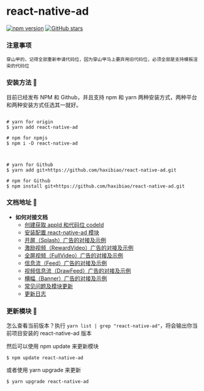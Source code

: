 # react-native-ad
[![npm version](https://badge.fury.io/js/react-native-ad.svg)](https://badge.fury.io/js/react-native-ad)  [![GitHub stars](https://img.shields.io/github/stars/haxibiao/react-native-ad?style=social)](https://github.com/haxibiao/react-native-ad/stargazers)

### 注意事项

```
穿山甲的，记得全部重新申请代码位，因为穿山甲马上要弃用旧代码位，必须全部是支持模板渲染的代码位
```

### 安装方法 🔨

目前已经发布 NPM 和 Github，并且支持 npm 和 yarn 两种安装方式，两种平台和两种安装方式任选其一就好。

```

# yarn for origin
$ yarn add react-native-ad

# npm for npmjs
$ npm i -D react-native-ad



# yarn for Github 
$ yarn add git+https://github.com/haxibiao/react-native-ad.git

# npm for Github
$ npm install git+https://github.com/haxibiao/react-native-ad.git

```


### 文档地址 🍎

-   **如何对接文档**
    -   [创建获取 appId 和代码位 codeId](docs/readme.md#创建获取appid和代码位codeid)
    -   [安装配置 react-native-ad 模块](docs/readme.md#安装配置react-native-ad模块)
    -   [开屏（Splash）广告的对接及示例](docs/readme.md#开屏splash广告的对接及示例)
    -   [激励视频（RewardVideo）广告的对接及示例](docs/readme.md#激励视频rewardvideo广告的对接及示例)
    -   [全屏视频（FullVideo）广告的对接及示例](docs/readme.md#全屏视频fullVideo广告的对接及示例)
    -   [信息流（Feed）广告的对接及示例](docs/readme.md#信息流feed广告的对接及示例)
    -   [视频信息流（DrawFeed）广告的对接及示例](docs/readme.md#视频信息流drawfeed广告的对接及示例)
    -   [横幅（Banner）广告的对接及示例](docs/readme.md#横幅banner广告的对接及示例)
    -   [常见问题及模块更新](docs/readme.md#常见问题及模块更新)
    -   [更新日志](docs/readme.md#更新日志)

### 更新模块 🍗

怎么查看当前版本？执行 `yarn list | grep "react-native-ad"`，将会输出你当前项目安装的 react-native-ad 版本

然后可以使用 npm update 来更新模块

```
$ npm update react-native-ad
```

或者使用 yarn upgrade 来更新

```
$ yarn upgrade react-native-ad
```
